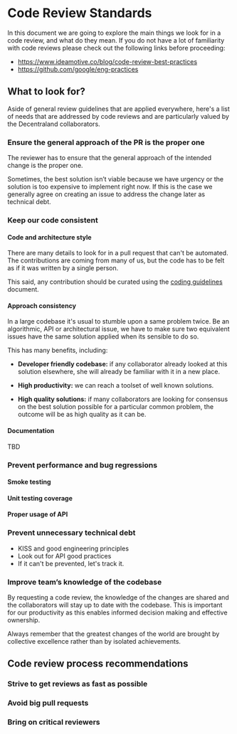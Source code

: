 # Code Review Standards
In this document we are going to explore the main things we look for in a code review, and what do they mean. If you do not have a lot of familiarity with code reviews please check out the following links before proceeding:

* https://www.ideamotive.co/blog/code-review-best-practices
* https://github.com/google/eng-practices

## What to look for?

Aside of general review guidelines that are applied everywhere, here's a list of needs that are addressed by code reviews and are particularly valued by the Decentraland collaborators. 

### Ensure the general approach of the PR is the proper one
The reviewer has to ensure that the general approach of the intended change is the proper one. 

Sometimes, the best solution isn’t viable because we have urgency or the solution is too expensive to implement right now. If this is the case we generally agree on creating an issue to address the change later as technical debt. 

### Keep our code consistent

#### Code and architecture style

There are many details to look for in a pull request that can't be automated. The contributions are coming from many of us, but the code has to be felt as if it was written by a single person. 

This said, any contribution should be curated using the [coding guidelines]() document.

#### Approach consistency

In a large codebase it's usual to stumble upon a same problem twice. Be an algorithmic, API or architectural issue, we have to make sure two equivalent issues have the same solution applied when its sensible to do so. 

This has many benefits, including: 

* **Developer friendly codebase:** if any collaborator already looked at this solution elsewhere, she will already be familiar with it in a new place.

* **High productivity:** we can reach a toolset of well known solutions.

* **High quality solutions:** if many collaborators are looking for consensus on the best solution possible for a particular common problem, the outcome will be as high quality as it can be.   

#### Documentation

TBD

### Prevent performance and bug regressions


#### Smoke testing
#### Unit testing coverage
#### Proper usage of API





### Prevent unnecessary technical debt
* KISS and good engineering principles
* Look out for API good practices
* If it can't be prevented, let's track it.


### Improve team’s knowledge of the codebase
By requesting a code review, the knowledge of the changes are shared and the collaborators will stay up to date with the codebase. This is important for our productivity as this enables informed decision making and effective ownership. 

Always remember that the greatest changes of the world are brought by collective excellence rather than by isolated achievements.



## Code review process recommendations

### Strive to get reviews as fast as possible

### Avoid big pull requests

### Bring on critical reviewers


